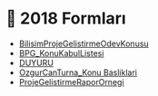 # 📅 2018 Formları

<!--YPackage.YGitbookIntegration-tarafından-otomatik-oluşturulmuştur-->

- [BilisimProjeGelistirmeOdevKonusu](BilisimProjeGelistirmeOdevKonusu.pdf)
- [BPG_KonuKabulListesi](BPG_KonuKabulListesi.pdf)
- [DUYURU](DUYURU.pdf)
- [OzgurCanTurna_Konu Basliklari](OzgurCanTurna_Konu%20Basliklari.pdf)
- [ProjeGelistirmeRaporOrnegi](ProjeGelistirmeRaporOrnegi.pdf)

<!--YPackage.YGitbookIntegration-tarafından-otomatik-oluşturulmuştur-->
